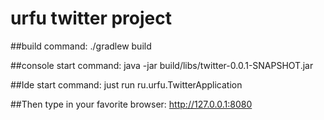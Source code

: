 # urfu twitter project

##build command:
./gradlew build

##console start command:
java -jar build/libs/twitter-0.0.1-SNAPSHOT.jar

##Ide start command:
just run ru.urfu.TwitterApplication

##Then type in your favorite browser:
http://127.0.0.1:8080